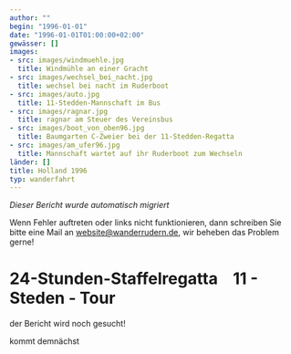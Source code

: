 ```yaml
---
author: ""
begin: "1996-01-01"
date: "1996-01-01T01:00:00+02:00"
gewässer: []
images:
- src: images/windmuehle.jpg
  title: Windmühle an einer Gracht
- src: images/wechsel_bei_nacht.jpg
  title: wechsel bei nacht im Ruderboot
- src: images/auto.jpg
  title: 11-Stedden-Mannschaft im Bus
- src: images/ragnar.jpg
  title: ragnar am Steuer des Vereinsbus
- src: images/boot_von_oben96.jpg
  title: Baumgarten C-Zweier bei der 11-Stedden-Regatta
- src: images/am_ufer96.jpg
  title: Mannschaft wartet auf ihr Ruderboot zum Wechseln
länder: []
title: Holland 1996
typ: wanderfahrt
---
```



*Dieser Bericht wurde automatisch migriert*

Wenn Fehler auftreten oder links nicht funktionieren, dann schreiben Sie bitte eine Mail an website@wanderrudern.de, wir beheben das Problem gerne!



# 24-Stunden-Staffelregatta    11 - Steden - Tour


der Bericht wird noch gesucht!

kommt demnächst